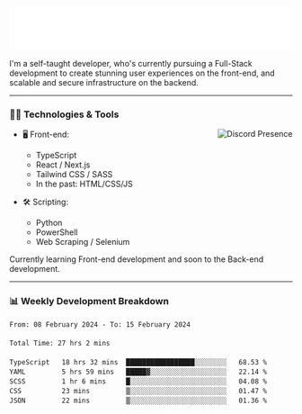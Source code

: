 <img src="assets/wave.svg" alt=":wave:" />

I'm a self-taught developer, who's currently pursuing a Full-Stack development to create stunning user experiences on the front-end, and scalable and secure infrastructure on the backend.

---

### 🧑‍💻 Technologies & Tools

<a href="https://discord.com/users/414304208649453568" target="_blank" rel="nofollow">
   <img src="https://lanyard-profile-readme.vercel.app/api/414304208649453568?idleMessage=Probably%20doing%20something%20else..." alt="Discord Presence" align="right">
</a>

- 🖥️ Front-end:

  - TypeScript
  - React / Next.js
  - Tailwind CSS / SASS
  - In the past: HTML/CSS/JS

- 🛠 Scripting:

  - Python
  - PowerShell
  - Web Scraping / Selenium

Currently learning Front-end development and soon to the Back-end development.

---

### 📊 Weekly Development Breakdown

<!-- ![ccrsxx's GitHub Stats](https://github-readme-stats.vercel.app/api?username=ccrsxx&count_private=true&theme=tokyonight) -->
<!-- ![ccrsxx's Top Langs](https://github-readme-stats.vercel.app/api/top-langs/?username=ccrsxx&hide=lua,java,html&theme=tokyonight) -->

<!--START_SECTION:waka-->

```txt
From: 08 February 2024 - To: 15 February 2024

Total Time: 27 hrs 2 mins

TypeScript   18 hrs 32 mins  █████████████████░░░░░░░░   68.53 %
YAML         5 hrs 59 mins   █████▓░░░░░░░░░░░░░░░░░░░   22.14 %
SCSS         1 hr 6 mins     █░░░░░░░░░░░░░░░░░░░░░░░░   04.08 %
CSS          23 mins         ▒░░░░░░░░░░░░░░░░░░░░░░░░   01.47 %
JSON         22 mins         ▒░░░░░░░░░░░░░░░░░░░░░░░░   01.36 %
```

<!--END_SECTION:waka-->
